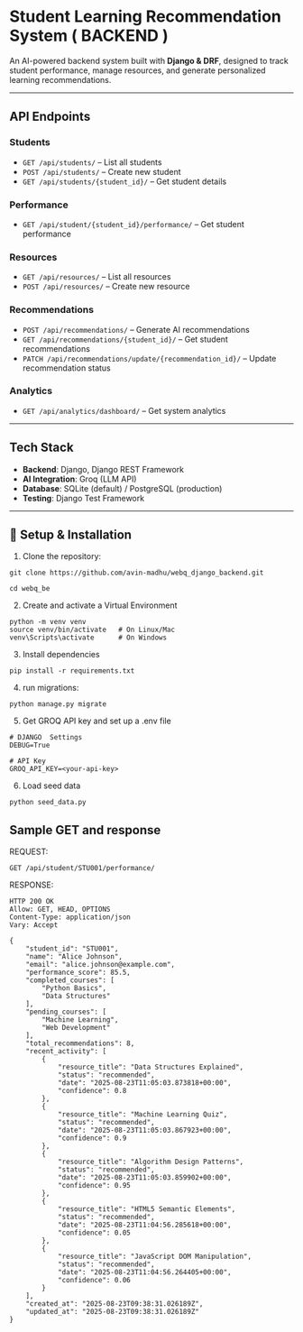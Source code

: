 # Student Learning Recommendation System ( BACKEND )  

An AI-powered backend system built with **Django & DRF**, designed to track student performance, manage resources, and generate personalized learning recommendations.  

---

## API Endpoints  

### Students  
- `GET /api/students/` – List all students  
- `POST /api/students/` – Create new student  
- `GET /api/students/{student_id}/` – Get student details  

### Performance  
- `GET /api/student/{student_id}/performance/` – Get student performance  

### Resources  
- `GET /api/resources/` – List all resources  
- `POST /api/resources/` – Create new resource  

### Recommendations  
- `POST /api/recommendations/` – Generate AI recommendations  
- `GET /api/recommendations/{student_id}/` – Get student recommendations  
- `PATCH /api/recommendations/update/{recommendation_id}/` – Update recommendation status  

### Analytics  
- `GET /api/analytics/dashboard/` – Get system analytics  

---

## Tech Stack  
- **Backend**: Django, Django REST Framework  
- **AI Integration**: Groq (LLM API)  
- **Database**: SQLite (default) / PostgreSQL (production)  
- **Testing**: Django Test Framework  
---

## 🚀 Setup & Installation  

1. Clone the repository:  

```
git clone https://github.com/avin-madhu/webq_django_backend.git
   
cd webq_be
```
2. Create and activate a Virtual Environment

```
python -m venv venv
source venv/bin/activate   # On Linux/Mac
venv\Scripts\activate      # On Windows
```
3. Install dependencies

```
pip install -r requirements.txt
```
4. run migrations:
```
python manage.py migrate
```
5. Get GROQ API key and set up a .env file
```
# DJANGO  Settings
DEBUG=True

# API Key
GROQ_API_KEY=<your-api-key>
```
6. Load seed data
```
python seed_data.py
```
## Sample GET and response

REQUEST:
```
GET /api/student/STU001/performance/
```
RESPONSE:
```
HTTP 200 OK
Allow: GET, HEAD, OPTIONS
Content-Type: application/json
Vary: Accept

{
    "student_id": "STU001",
    "name": "Alice Johnson",
    "email": "alice.johnson@example.com",
    "performance_score": 85.5,
    "completed_courses": [
        "Python Basics",
        "Data Structures"
    ],
    "pending_courses": [
        "Machine Learning",
        "Web Development"
    ],
    "total_recommendations": 8,
    "recent_activity": [
        {
            "resource_title": "Data Structures Explained",
            "status": "recommended",
            "date": "2025-08-23T11:05:03.873818+00:00",
            "confidence": 0.8
        },
        {
            "resource_title": "Machine Learning Quiz",
            "status": "recommended",
            "date": "2025-08-23T11:05:03.867923+00:00",
            "confidence": 0.9
        },
        {
            "resource_title": "Algorithm Design Patterns",
            "status": "recommended",
            "date": "2025-08-23T11:05:03.859902+00:00",
            "confidence": 0.95
        },
        {
            "resource_title": "HTML5 Semantic Elements",
            "status": "recommended",
            "date": "2025-08-23T11:04:56.285618+00:00",
            "confidence": 0.05
        },
        {
            "resource_title": "JavaScript DOM Manipulation",
            "status": "recommended",
            "date": "2025-08-23T11:04:56.264405+00:00",
            "confidence": 0.06
        }
    ],
    "created_at": "2025-08-23T09:38:31.026189Z",
    "updated_at": "2025-08-23T09:38:31.026189Z"
}
```
